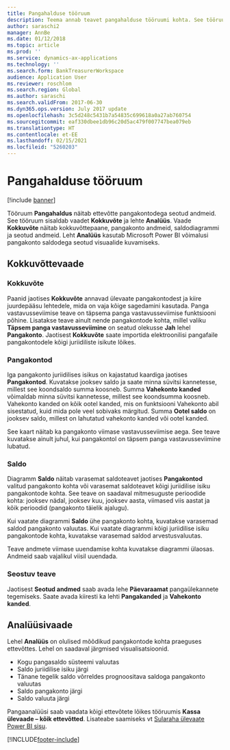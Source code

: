 ```yaml
---
title: Pangahalduse tööruum
description: Teema annab teavet pangahalduse tööruumi kohta. See tööruum näitab ettevõtte pangakontodega seotud andmeid ja sisaldab kokkuvõttevaadet ning analüüsi lehte. Kokkuvõttevaade näitab kokkuvõttepaane, pangakonto andmeid, saldodiagrammi ja seotud andmeid. Leht Analüüs kasutab Microsoft Power BI võimalusi pangakonto saldodega seotud visuaalide kuvamiseks.
author: saraschi2
manager: AnnBe
ms.date: 01/12/2018
ms.topic: article
ms.prod: ''
ms.service: dynamics-ax-applications
ms.technology: ''
ms.search.form: BankTreasurerWorkspace
audience: Application User
ms.reviewer: roschlom
ms.search.region: Global
ms.author: saraschi
ms.search.validFrom: 2017-06-30
ms.dyn365.ops.version: July 2017 update
ms.openlocfilehash: 3c5d248c5431b7a54835c699618a0a27ab760754
ms.sourcegitcommit: eaf330dbee1db96c20d5ac479f007747bea079eb
ms.translationtype: HT
ms.contentlocale: et-EE
ms.lasthandoff: 02/15/2021
ms.locfileid: "5260203"
---
```

# <a name="bank-management-workspace"></a>Pangahalduse tööruum

[!include [banner](../includes/banner.md)]

Tööruum **Pangahaldus** näitab ettevõtte pangakontodega seotud andmeid. See tööruum sisaldab vaadet **Kokkuvõte** ja lehte **Analüüs**. Vaade **Kokkuvõte** näitab kokkuvõttepaane, pangakonto andmeid, saldodiagrammi ja seotud andmeid. Leht **Analüüs** kasutab Microsoft Power BI võimalusi pangakonto saldodega seotud visuaalide kuvamiseks.

## <a name="summary-view"></a>Kokkuvõttevaade

### <a name="summary"></a>Kokkuvõte

Paanid jaotises **Kokkuvõte** annavad ülevaate pangakontodest ja kiire juurdepääsu lehtedele, mida on vaja kõige sagedamini kasutada. Panga vastavusseviimise teave on täpsema panga vastavusseviimise funktsiooni põhine. Lisatakse teave ainult nende pangakontode kohta, millel valiku **Täpsem panga vastavusseviimine** on seatud olekusse **Jah** lehel **Pangakonto**. Jaotisest **Kokkuvõte** saate importida elektroonilisi pangafaile pangakontodele kõigi juriidiliste isikute lõikes.

### <a name="bank-accounts"></a>Pangakontod

Iga pangakonto juriidilises isikus on kajastatud kaardiga jaotises **Pangakontod**. Kuvatakse jooksev saldo ja saate minna süvitsi kannetesse, millest see koondsaldo summa koosneb. Summa **Vahekonto kanded** võimaldab minna süvitsi kannetesse, millest see koondsumma koosneb. Vahekonto kanded on kõik ootel kanded, mis on funktsiooni Vahekonto abil sisestatud, kuid mida pole veel sobivaks märgitud. Summa **Ootel saldo** on jooksev saldo, millest on lahutatud vahekonto kanded või ootel kanded.

See kaart näitab ka pangakonto viimase vastavusseviimise aega. See teave kuvatakse ainult juhul, kui pangakontol on täpsem panga vastavusseviimine lubatud.

### <a name="balance"></a>Saldo

Diagramm **Saldo** näitab varasemat saldoteavet jaotises **Pangakontod** valitud pangakonto kohta või varasemat saldoteavet kõigi juriidilise isiku pangakontode kohta. See teave on saadaval mitmesuguste perioodide kohta: jooksev nädal, jooksev kuu, jooksev aasta, viimased viis aastat ja kõik perioodid (pangakonto täielik ajalugu). 

Kui vaatate diagrammi **Saldo** ühe pangakonto kohta, kuvatakse varasemad saldod pangakonto valuutas. Kui vaatate diagrammi kõigi juriidilise isiku pangakontode kohta, kuvatakse varasemad saldod arvestusvaluutas.

Teave andmete viimase uuendamise kohta kuvatakse diagrammi ülaosas. Andmeid saab vajalikul viisil uuendada.

### <a name="related-information"></a>Seostuv teave

Jaotisest **Seotud andmed** saab avada lehe **Päevaraamat** pangaülekannete tegemiseks. Saate avada kiiresti ka lehti **Pangakanded** ja **Vahekonto kanded**.

## <a name="analytics-view"></a>Analüüsivaade

Lehel **Analüüs** on olulised mõõdikud pangakontode kohta praeguses ettevõttes. Lehel on saadaval järgmised visualisatsioonid.

-   Kogu pangasaldo süsteemi valuutas
-   Saldo juriidilise isiku järgi
-   Tänane tegelik saldo võrreldes prognoositava saldoga pangakonto valuutas
-   Saldo pangakonto järgi
-   Saldo valuuta järgi

Pangaanalüüsi saab vaadata kõigi ettevõtete lõikes tööruumis **Kassa ülevaade – kõik ettevõtted**. Lisateabe saamiseks vt [Sularaha ülevaate Power BI sisu](Cash-Overview-Power-BI-content.md).


[!INCLUDE[footer-include](../../includes/footer-banner.md)]